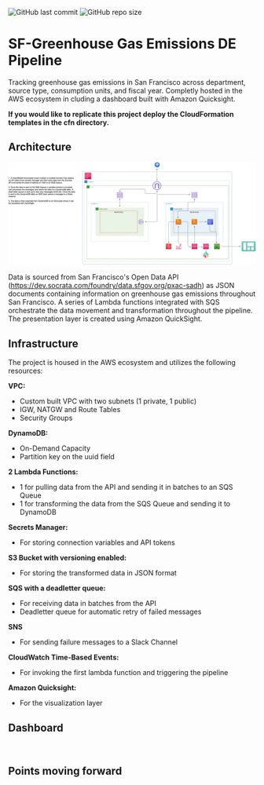 ![GitHub last commit](https://img.shields.io/github/last-commit/dylanzenner/greenhouse_gas_emissions_de_pipeline)
![GitHub repo size](https://img.shields.io/github/repo-size/dylanzenner/greenhouse_gas_emissions_de_pipeline)
# SF-Greenhouse Gas Emissions DE Pipeline

Tracking greenhouse gas emissions in San Francisco across department, source type, consumption units, and fiscal year. Completly hosted in the AWS ecosystem in cluding a dashboard built with Amazon Quicksight.

**If you would like to replicate this project deploy the CloudFormation templates in the cfn directory.**

## Architecture
![](architecture/greenhouse_gas_emissions_architecture_diagram.png)

Data is sourced from San Francisco's Open Data API (https://dev.socrata.com/foundry/data.sfgov.org/pxac-sadh) as JSON documents containing information on greenhouse gas emissions throughout San Francisco. A series of Lambda functions integrated with SQS orchestrate the data movement and transformation throughout the pipeline. The presentation layer is created using Amazon QuickSight.

## Infrastructure
The project is housed in the AWS ecosystem and utilizes the following resources:

**VPC:**
-   Custom built VPC with two subnets (1 private, 1 public)
-   IGW, NATGW and Route Tables
-   Security Groups

**DynamoDB:**

-   On-Demand Capacity
- Partition key on the uuid field

**2 Lambda Functions:**
-   1 for pulling data from the API and sending it in batches to an SQS Queue
-   1 for transforming the data from the SQS Queue and sending it to DynamoDB

**Secrets Manager:**
-   For storing connection variables and API tokens

**S3 Bucket with versioning enabled:**
-   For storing the transformed data in JSON format

**SQS with a deadletter queue:**
-   For receiving data in batches from the API
-   Deadletter queue for automatic retry of failed messages

**SNS**
-   For sending failure messages to a Slack Channel

**CloudWatch Time-Based Events:**
-   For invoking the first lambda function and triggering the pipeline

**Amazon Quicksight:**
-   For the visualization layer

## Dashboard
![]()
![]()
![]()
![]()
![]()

## Points moving forward
